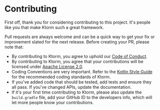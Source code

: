 
# Contributing

First off, thank you for considering contributing to this project. It's people like you that make Ktorm such a great framework. 

Pull requests are always welcome and can be a quick way to get your fix or improvement slated for the next release. Before creating your PR, please note that: 

- By contributing to Ktorm, you agree to uphold our [Code of Conduct](CODE_OF_CONDUCT.md).
- By contributing to Ktorm, you agree that your contributions will be licensed under [Apache License 2.0](LICENSE).
- Coding Conventions are very important. Refer to the [Kotlin Style Guide](https://kotlinlang.org/docs/reference/coding-conventions.html) for the recommended coding standards of Ktorm.
- If you've added code that should be tested, add tests and ensure they all pass. If you've changed APIs, update the documentation. 
- If it's your first time contributing to Ktorm, please also update the `build.gradle` file, add your GitHub ID to the developers info, which will let more people know your contributions.
